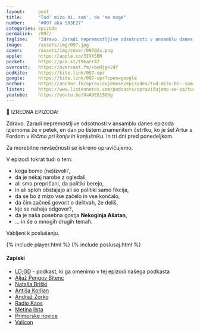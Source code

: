 ```yaml
---
layout: 	post
title:  	"Tud' mizo bi, sam', da 'ma noge"
number: 	"#097 aka S03E27"
categories:	epizode
permalink:	/097/
tagline: 	"Zdravo. Zaradi nepremostljive odsotnosti v ansamblu danes epizoda izjemoma že v petek, en dan po tistem znamenitem četrtku, ko je šel Artur s Fordom v pivnico gledat soočenje."
image:		/assets/img/097.jpg
cover:		/assets/img/cover/097@2x.png
apple:		https://apple.co/3IVX5BN
pocket:		https://pca.st/t9earr42
overcast:	https://overcast.fm/+beHjge24Y
podkite:	https://kite.link/097-opr
google:		https://kite.link/097-opr?open=google
anchor:		https://anchor.fm/opravicujemose/episodes/Tud-mizo-bi--sam--da-ma-noge-e1gi8hi
listen:		https://www.listennotes.com/podcasts/opravičujemo-se-za/tud-mizo-bi-sam-da-ma-noge-UYT-mEhZxsW/embed/
youtube:	https://youtu.be/UaA9E815GGg
---
```


🚨 IZREDNA EPIZODA! 

Zdravo. Zaradi nepremostljive odsotnosti v ansamblu danes epizoda izjemoma že v petek, en dan po tistem znamenitem četrtku, ko je šel Artur s Fordom v _Krčmo pri konju in konjušniku_. In tri dni pred ponedeljkom. 

Za morebitne nevšečnosti se iskreno opravičujemo. 

V epizodi tokrat tudi o tem:
- koga bomo (ne)izvolil',
- da je nekaj narobe z ogledali,
- ali smo prepričani, da politiki berejo, 
- in ali sploh obstajajo ali so politiki samo fikcija,
- da se bo z mizo vse začelo in vse končalo,
- da čim začneš govorit o delitvah, že deliš,
- kje se nahaja odgovor?,
- da je naša posebna gostja **Nekoginja Ašatan**,
- ... in še o mnogih drugih temah. 

Vabljeni k poslušanju.

{% include player.html %}
{% include poslusaj.html %}

<!--break-->

#### Zapiski

- [LD;GD](https://metinalista.si/ldgd-087-na-prazen-zelodec-ni-lustno/) - podkast, ki ga omenimo v tej epizodi našega podkasta
- [Aljaž Pengov Bitenc](https://twitter.com/pengovsky)
- [Nataša Briški](https://twitter.com/DC43)
- [Antiša Korljan](https://twitter.com/AntisaKorljan)
- [Andraž Zorko](https://twitter.com/Andrazus)
- [Radio Kaos](http://www.radiokaos.info/)
- [Metina lista](https://metinalista.si/)
- [Primorske novice](https://www.primorske.si/)
- [Valicon](https://www.valicon.net/)